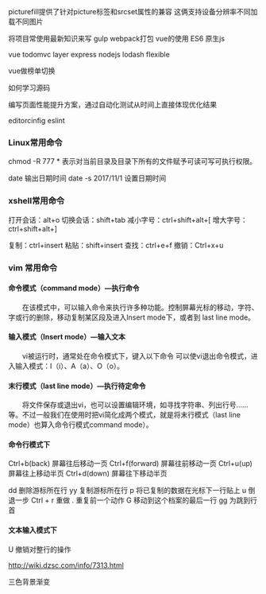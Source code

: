 picturefill提供了针对picture标签和srcset属性的兼容 这俩支持设备分辨率不同加载不同图片



将项目常使用最新知识来写 
gulp webpack打包 vue的使用 ES6  原生js 

vue todomvc
layer
express nodejs
lodash
flexible

vue做榜单切换

如何学习源码

编写页面性能提升方案，通过自动化测试从时间上直接体现优化结果

editorcinfig
eslint


### Linux常用命令
chmod -R 777 *  表示对当前目录及目录下所有的文件赋予可读可写可执行权限。

date 输出日期时间
date -s 2017/11/1  设置日期时间


### xshell常用命令
打开会话：alt+o
切换会话：shift+tab
减小字号：ctrl+shift+alt+[
增大字号：ctrl+shift+alt+]

复制：ctrl+insert
粘贴：shift+insert
查找：ctrl+e+f
撤销：Ctrl+x+u



### vim 常用命令
#### 命令模式（command mode）—执行命令
　　在该模式中，可以输入命令来执行许多种功能。控制屏幕光标的移动，字符、字或行的删除，移动复制某区段及进入Insert mode下，或者到 last line mode。
#### 输入模式（Insert mode）—输入文本
　　vi被运行时，通常处在命令模式下，键入以下命令 可以使vi退出命令模式，进入输入模式：I（i）、A（a）、O（o）。
#### 末行模式（last line mode）—执行待定命令
　　将文件保存或退出vi，也可以设置编辑环境，如寻找字符串、列出行号……等。不过一般我们在使用时把vi简化成两个模式，就是将末行模式（last line mode）也算入命令行模式command mode）。

#### 命令行模式下
Ctrl+b(back)    屏幕往后移动一页
Ctrl+f(forward) 屏幕往前移动一页
Ctrl+u(up)      屏幕往上移动半页
Ctrl+d(down)    屏幕往下移动半页


dd  删除游标所在行
yy  复制游标所在行
p   将已复制的数据在光标下一行贴上
u   倒退一步
Ctrl + r 重做
.   重复前一个动作
G   移动到这个档案的最后一行
gg  为跳到行首


#### 文本输入模式下



U 撤销对整行的操作

http://wiki.dzsc.com/info/7313.html


三色背景渐变
